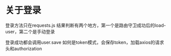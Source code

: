 # 关于登录

登录方法只在requests.js
结果判断有两个地方，第一个是路由守卫成功后的load-user，第二个是手动登录

登录成功都会调用user.save
如何是token模式，会保存token，加载axios的请求头和authorization